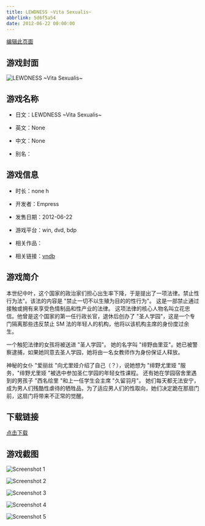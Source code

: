 ```yaml
---
title: LEWDNESS ~Vita Sexualis~
abbrlink: 5d6f5a54
date: 2012-06-22 00:00:00
---
```

[编辑此页面](https://github.com/ACG-3/ADV3-source/blob/main/source/_posts/games/LEWDNESS%20~Vita%20Sexualis~.md)

## 游戏封面

![LEWDNESS ~Vita Sexualis~](https%3A//pan.timero.xyz/onedrive/img_lib_001/LEWDNESS%20~Vita%20Sexualis~_cover.avif)


## 游戏名称

- 日文：LEWDNESS ~Vita Sexualis~
- 英文：None
- 中文：None

- 别名：


## 游戏信息

- 时长：none h
- 开发者：Empress
- 发售日期：2012-06-22
- 游戏平台：win, dvd, bdp
- 相关作品：

- 相关链接：[vndb](https://vndb.org/v8524)


## 游戏简介

本世纪中叶，这个国家的政治家们担心出生率下降，于是提出了一项法律。禁止性行为法"。该法的内容是 "禁止一切不以生殖为目的的性行为"。
这是一部禁止通过接触或拥有来享受色情制品和性产业的法律。
这项法律的核心人物名叫立花忠信。他曾是这个国家的第一任行政长官，退休后创办了 "圣人学园"，这是一个专门隔离那些违反禁止 SM 法的年轻人的机构，他将以该机构主席的身份度过余生。

一个触犯法律的女孩将被送进 "圣人学园"。
她的名字叫 "绯野由里亚"。她已被警察逮捕，如果她同意去圣人学园，她将由一名女教师作为身份保证人释放。

神秘的女仆 "爱丽丝 "向尤里娅介绍了自己（？），说她想为 "绯野尤里娅 "服务，"绯野尤里娅 "被选中参加圣仁学园的年轻女性课程。
还有她在学园宿舍里遇到的男孩子 "西名绘里 "和上一任学生会主席 "久留羽月"。
她们每天都无法安宁，成为男人们残酷性虐待的牺牲品，为了适应男人们的性取向，她们决定跪在那扇门前，这扇门将带来不正常的觉醒。


## 下载链接

[点击下载](https://pan.timero.xyz/onedrive/adv_lib_001/LEWDNESS%20~Vita%20Sexualis~)


## 游戏截图


![Screenshot 1](https%3A//pan.timero.xyz/onedrive/img_lib_001/LEWDNESS%20~Vita%20Sexualis~_Screenshot_1.avif)

![Screenshot 2](https%3A//pan.timero.xyz/onedrive/img_lib_001/LEWDNESS%20~Vita%20Sexualis~_Screenshot_2.avif)

![Screenshot 3](https%3A//pan.timero.xyz/onedrive/img_lib_001/LEWDNESS%20~Vita%20Sexualis~_Screenshot_3.avif)

![Screenshot 4](https%3A//pan.timero.xyz/onedrive/img_lib_001/LEWDNESS%20~Vita%20Sexualis~_Screenshot_4.avif)

![Screenshot 5](https%3A//pan.timero.xyz/onedrive/img_lib_001/LEWDNESS%20~Vita%20Sexualis~_Screenshot_5.avif)

